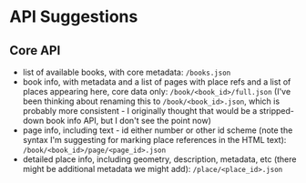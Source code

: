 API Suggestions
===============

Core API
-----------
 * list of available books, with core metadata:
        ```/books.json```
 * book info, with metadata and a list of pages with place refs and a list of places appearing here, core data only:
        ```/book/<book_id>/full.json```
        (I've been thinking about renaming this to ```/book/<book_id>.json```, which is probably more consistent - I originally thought that would be a stripped-down book info API, but I don't see the point now)
 * page info, including text - id either number or other id scheme (note the syntax I'm suggesting for marking place references in the HTML text):
        ```/book/<book_id>/page/<page_id>.json```
 * detailed place info, including geometry, description, metadata, etc (there might be additional metadata we might add):
        ```/place/<place_id>.json```